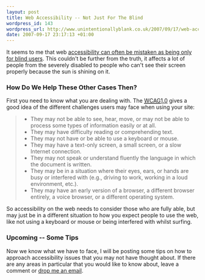 ```yaml
--- 
layout: post
title: Web Accessibility -- Not Just For The Blind
wordpress_id: 143
wordpress_url: http://www.unintentionallyblank.co.uk/2007/09/17/web-accessibility-not-just-for-the-blind/
date: 2007-09-17 23:17:13 +01:00
---
```

<p>It seems to me that web <a href="http://www.456bereastreet.com/archive/200505/accessibility_myths_and_misconceptions/">accessibility can often be mistaken as being only for blind users</a>. This couldn't be further from the truth, it affects a lot of people from the severely disabled to people who can't see their screen properly because the sun is shining on it.</p>

<h3>How Do We Help These Other Cases Then?</h3>

<p>First you need to know what you are dealing with. The <a href="http://www.w3.org/TR/WAI-WEBCONTENT/"><abbr title="Web Content Accessibility Guidelines">WCAG</abbr>1.0</a> gives a good idea of the different challenges users may face when using your site:</p>

<blockquote cite="http://www.w3.org/TR/WAI-WEBCONTENT/"><ul><li>They may not be able to see, hear, move, or may not be able to process some types of information easily or at all.</li>
<li>They may have difficulty reading or comprehending text.
   </li><li>They may not have or be able to use a keyboard or mouse.
   </li><li>They may have a text-only screen, a small screen, or
       a slow Internet connection.
   </li><li>They may not speak or understand fluently
       the language in which the document is written.
   </li><li>They may be in a situation where their eyes, ears, or
       hands are busy or interfered with (e.g., driving to work, 
       working in a loud environment, etc.).
   </li><li>They may have an early version of a browser, a different
       browser entirely, a voice browser, or a 
       different operating system.
  </li></ul></blockquote>

<p>So accessibility on the web needs to consider those who are fully able, but may just be in a different situation to how you expect people to use the web, like not using a keyboard or mouse or being interfered with whilst surfing.</p>

<h3>Upcoming -- Some Tips</h3>

<p>Now we know what we have to face, I will be posting some tips on how to approach accessibility issues that you may not have thought about. If there are any areas in particular that you would like to know about, leave a comment or <a href="http://www.unintentionallyblank.co.uk/contact/">drop me an email</a>.</p>
